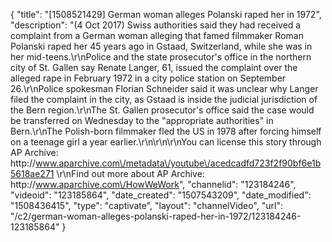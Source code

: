 {
    "title": "[1508521429] German woman alleges Polanski raped her in 1972",
    "description": "(4 Oct 2017) Swiss authorities said they had received a complaint from a German woman alleging that famed filmmaker Roman Polanski raped her 45 years ago in Gstaad, Switzerland, while she was in her mid-teens.\r\nPolice and the state prosecutor's office in the northern city of St. Gallen say Renate Langer, 61, issued the complaint over the alleged rape in February 1972 in a city police station on September 26.\r\nPolice spokesman Florian Schneider said it was unclear why Langer filed the complaint in the city, as Gstaad is inside the judicial jurisdiction of the Bern region.\r\nThe St. Gallen prosecutor's office said the case would be transferred on Wednesday to the \"appropriate authorities\" in Bern.\r\nThe Polish-born filmmaker fled the US in 1978 after forcing himself on a teenage girl a year earlier.\r\n\r\n\r\nYou can license this story through AP Archive: http:\/\/www.aparchive.com\/metadata\/youtube\/acedcadfd723f2f90bf6e1b5618ae271 \r\nFind out more about AP Archive: http:\/\/www.aparchive.com\/HowWeWork",
    "channelid": "123184246",
    "videoid": "123185864",
    "date_created": "1507543209",
    "date_modified": "1508436415",
    "type": "captivate",
    "layout": "channelVideo",
    "url": "\/c2\/german-woman-alleges-polanski-raped-her-in-1972\/123184246-123185864"
}